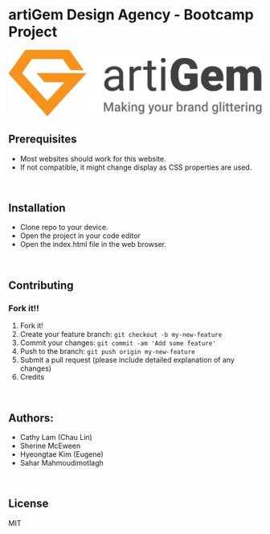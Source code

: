 # artiGem Design Agency - Bootcamp Project


<img src="images/artigem_tagline_logo.svg" width="600"  > <br>



## Prerequisites

* Most websites should work for this website.
* If not compatible, it might change display as CSS properties are used.

<br>

## Installation

* Clone repo to your device.
* Open the project in your code editor
* Open the index.html file in the web browser.

<br>


## Contributing

### Fork it!!
1. Fork it!
2. Create your feature branch: `git checkout -b my-new-feature`
3. Commit your changes: `git commit -am 'Add some feature'`
4. Push to the branch: `git push origin my-new-feature`
5. Submit a pull request (please include detailed explanation of any changes)
6. Credits

<br>

## Authors:
* Cathy Lam (Chau Lin)
* Sherine McEween
* Hyeongtae Kim (Eugene)
* Sahar Mahmoudimotlagh

<br>

## License

MIT
